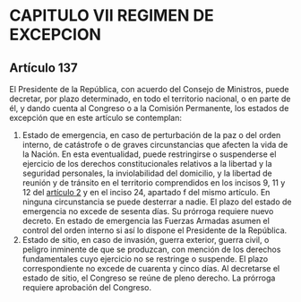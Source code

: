 # CAPITULO VII REGIMEN DE EXCEPCION
## Artículo 137
El Presidente de la República, con acuerdo del Consejo de Ministros, puede decretar, por plazo determinado, en todo el territorio nacional, o en parte de él, y dando cuenta al Congreso o a la Comisión Permanente, los estados de excepción que en este artículo se contemplan: 
1. Estado de emergencia, en caso de perturbación de la paz o del orden interno, de catástrofe o de graves circunstancias que afecten la vida de la Nación. 
En esta eventualidad, puede restringirse o suspenderse el ejercicio de los derechos constitucionales relativos a la libertad y la seguridad personales, la inviolabilidad del domicilio, y la libertad de reunión y de tránsito en el territorio comprendidos en los incisos 9, 11 y 12 del [artículo 2](../titulo-i/capitulo-i.html#artículo-2) y en el inciso 24, apartado f del mismo artículo. 
En ninguna circunstancia se puede desterrar a nadie. 
El plazo del estado de emergencia no excede de sesenta días. 
Su prórroga requiere nuevo decreto. 
En estado de emergencia las Fuerzas Armadas asumen el control del orden interno si así lo dispone el Presidente de la República. 
2. Estado de sitio, en caso de invasión, guerra exterior, guerra civil, o peligro inminente de que se produzcan, con mención de los derechos fundamentales cuyo ejercicio no se restringe o suspende. 
El plazo correspondiente no excede de cuarenta y cinco días. 
Al decretarse el estado de sitio, el Congreso se reúne de pleno derecho. 
La prórroga requiere aprobación del Congreso.  


